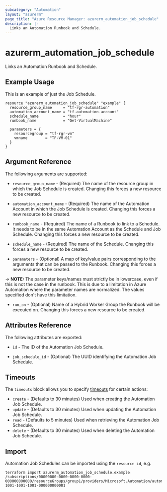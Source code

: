 ```yaml
---
subcategory: "Automation"
layout: "azurerm"
page_title: "Azure Resource Manager: azurerm_automation_job_schedule"
description: |-
  Links an Automation Runbook and Schedule.
---
```


# azurerm_automation_job_schedule

Links an Automation Runbook and Schedule.

## Example Usage

This is an example of just the Job Schedule.

```hcl
resource "azurerm_automation_job_schedule" "example" {
  resource_group_name     = "tf-rgr-automation"
  automation_account_name = "tf-automation-account"
  schedule_name           = "hour"
  runbook_name            = "Get-VirtualMachine"

  parameters = {
    resourcegroup = "tf-rgr-vm"
    vmname        = "TF-VM-01"
  }
}
```

## Argument Reference

The following arguments are supported:

* `resource_group_name` - (Required) The name of the resource group in which the Job Schedule is created. Changing this forces a new resource to be created.

* `automation_account_name` - (Required) The name of the Automation Account in which the Job Schedule is created. Changing this forces a new resource to be created.

* `runbook_name` - (Required) The name of a Runbook to link to a Schedule. It needs to be in the same Automation Account as the Schedule and Job Schedule. Changing this forces a new resource to be created.

* `schedule_name` - (Required) The name of the Schedule. Changing this forces a new resource to be created.

* `parameters` -  (Optional) A map of key/value pairs corresponding to the arguments that can be passed to the Runbook. Changing this forces a new resource to be created.

-> **NOTE:** The parameter keys/names must strictly be in lowercase, even if this is not the case in the runbook. This is due to a limitation in Azure Automation where the parameter names are normalized. The values specified don't have this limitation.

* `run_on` -  (Optional) Name of a Hybrid Worker Group the Runbook will be executed on. Changing this forces a new resource to be created.

## Attributes Reference

The following attributes are exported:

* `id` - The ID of the Automation Job Schedule.

* `job_schedule_id` - (Optional) The UUID identifying the Automation Job Schedule.

## Timeouts

The `timeouts` block allows you to specify [timeouts](https://www.terraform.io/language/resources/syntax#operation-timeouts) for certain actions:

* `create` - (Defaults to 30 minutes) Used when creating the Automation Job Schedule.
* `update` - (Defaults to 30 minutes) Used when updating the Automation Job Schedule.
* `read` - (Defaults to 5 minutes) Used when retrieving the Automation Job Schedule.
* `delete` - (Defaults to 30 minutes) Used when deleting the Automation Job Schedule.

## Import

Automation Job Schedules can be imported using the `resource id`, e.g.

```shell
terraform import azurerm_automation_job_schedule.example /subscriptions/00000000-0000-0000-0000-000000000000/resourceGroups/group1/providers/Microsoft.Automation/automationAccounts/account1/jobSchedules/10000000-1001-1001-1001-000000000001
```
